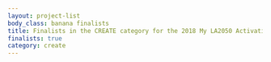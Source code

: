 ```yaml
---
layout: project-list
body_class: banana finalists
title: Finalists in the CREATE category for the 2018 My LA2050 Activation Challenge
finalists: true
category: create
---
```

